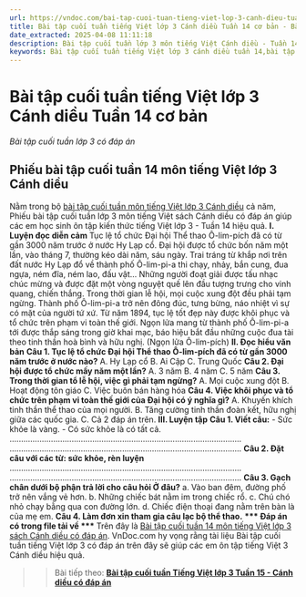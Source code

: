 ```yaml
---
url: https://vndoc.com/bai-tap-cuoi-tuan-tieng-viet-lop-3-canh-dieu-tuan-14-co-ban-310725
title: Bài tập cuối tuần tiếng Việt lớp 3 Cánh diều Tuần 14 cơ bản - Bài tập cuối tuần lớp 3 có đáp án - VnDoc.com
date_extracted: 2025-04-08 11:11:18
description: Bài tập cuối tuần lớp 3 môn tiếng Việt Cánh diều - Tuần 14 có đáp án bao gồm nhiều dạng bài tập tiếng Việt cơ bản khác nhau.
keywords: Bài tập cuối tuần tiếng Việt lớp 3 cánh diều tuần 14,bài tập cuối tuần tiếng việt 3 tuần 14,bài tập cuối tuần môn tiếng việt lớp 3 cánh diều tuần 14,bài tập cuối tuần tiếng việt lớp 3 sách cánh diều tuần 14,bài tập cuối tuần 14 môn tiếng việt lớp 3 cánh diều,bài tập cuối tuần 14 tiếng việt 3 cánh diều,bài tập tiếng việt lớp 3 tuần 14,phiếu bài tập tiếng việt lớp 3 tuần 14,đề tiếng việt lớp 3 tuần 14
---
```


# Bài tập cuối tuần tiếng Việt lớp 3 Cánh diều Tuần 14 cơ bản
 _Bài tập cuối tuần lớp 3 có đáp án_
## Phiếu bài tập cuối tuần 14 môn tiếng Việt lớp 3 Cánh diều
Nằm trong bộ [bài tập cuối tuần môn tiếng Việt lớp 3 Cánh diều](<https://vndoc.com/bai-tap-cuoi-tuan-lop-3-mon-tieng-viet-canh-dieu>) cả năm, Phiếu bài tập cuối tuần lớp 3 môn tiếng Việt  sách Cánh diều có đáp án giúp các em học sinh ôn tập kiến thức tiếng Việt lớp 3 - Tuần 14 hiệu quả.
**I. Luyện đọc diễn cảm**
Tục lệ tổ chức Đại hội Thể thao Ô-lim-pích đã có từ gần 3000 năm trước ở nước Hy Lạp cổ.
Đại hội được tổ chức bốn năm một lần, vào tháng 7, thường kéo dài năm, sáu ngày. Trai tráng từ khắp nơi trên đất nước Hy Lạp đổ về thành phố Ô-lim-pi-a thi chạy, nhảy, bắn cung, đua ngựa, ném đĩa, ném lao, đấu vật... Những người đoạt giải được tấu nhạc chúc mừng và được đặt một vòng nguyệt quế lên đầu tượng trưng cho vinh quang, chiến thắng. Trong thời gian lễ hội, mọi cuộc xung đột đều phải tạm ngừng. Thành phố Ô-lim-pi-a trở nên đông đúc, tưng bừng, náo nhiệt vì sự có mặt của người tứ xứ.
Từ năm 1894, tục lệ tốt đẹp này được khôi phục và tổ chức trên phạm vi toàn thế giới. Ngọn lửa mang từ thành phố Ô-lim-pi-a tới được thắp sáng trong giờ khai mạc, báo hiệu bắt đầu những cuộc đua tài theo tinh thần hoà bình và hữu nghị.
\(Ngọn lửa Ô-lim-pích\)
**II. Đọc hiểu văn bản**
**Câu 1. Tục lệ tổ chức Đại hội Thể thao Ô-lim-pích đã có từ gần 3000 năm trước ở nước nào?**
A. Hy Lạp cổ
B. Ai Cập
C. Trung Quốc
**Câu 2. Đại hội được tổ chức mấy năm một lần?**
A. 3 năm
B. 4 năm
C. 5 năm
**Câu 3. Trong thời gian tổ lễ hội, việc gì phải tạm ngừng?**
A. Mọi cuộc xung đột
B. Hoạt động tôn giáo
C. Việc buôn bán hàng hóa
**Câu 4. Việc khôi phục và tổ chức trên phạm vi toàn thế giới của Đại hội có ý nghĩa gì?**
A. Khuyến khích tinh thần thể thao của mọi người.
B. Tăng cường tinh thần đoàn kết, hữu nghị giữa các quốc gia.
C. Cả 2 đáp án trên.
**III. Luyện tập**
**Câu 1. Viết câu:**
\- Sức khỏe là vàng.
\- Có sức khỏe là có tất cả.
.....................................................................................................
.....................................................................................................
**Câu 2. Đặt câu với các từ: sức khỏe, rèn luyện**
.....................................................................................................
.....................................................................................................
**Câu 3. Gạch chân dưới bộ phận trả lời cho câu hỏi Ở đâu?**
a. Vào ban đêm, đường phố trở nên vắng vẻ hơn.
b. Những chiếc bát nằm im trong chiếc rổ.
c. Chú chó nhỏ chạy bằng qua con đường lớn.
d. Chiếc điện thoại đang nằm trên bàn là của mẹ em.
**Câu 4. Làm đơn xin tham gia câu lạc bộ thể thao.**
**\*\*\* Đáp án có trong file tải về \*\*\***
Trên đây là [Bài tập cuối tuần 14 môn tiếng Việt lớp 3 sách Cánh diều có đáp án](<https://vndoc.com/bai-tap-cuoi-tuan-tieng-viet-lop-3-canh-dieu-tuan-14-co-ban-310725>). VnDoc.com hy vọng rằng tài liệu Bài tập cuối tuần tiếng Việt lớp 3 có đáp án trên đây sẽ giúp các em ôn tập tiếng Việt 3 Cánh diều hiệu quả.
>> Bài tiếp theo: [**Bài tập cuối tuần Tiếng Việt lớp 3 Tuần 15 - Cánh diều có đáp án**](<https://vndoc.com/bai-tap-cuoi-tuan-tieng-viet-lop-3-canh-dieu-tuan-15-co-ban-310726>)
